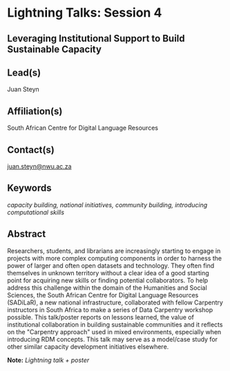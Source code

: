 # Lightning Talks: Session 4

## **Leveraging Institutional Support to Build Sustainable Capacity**

## Lead(s)
Juan Steyn

## Affiliation(s)
South African Centre for Digital Language Resources

## Contact(s)
juan.steyn@nwu.ac.za

## Keywords
*capacity building, national initiatives, community building, introducing computational skills*

## Abstract
Researchers, students, and librarians are increasingly starting to engage in projects with more complex computing components in order to harness the power of larger and often open datasets and technology. They often find themselves in unknown territory without a clear idea of a good starting point for acquiring new skills or finding potential collaborators. To help address this challenge within the domain of the Humanities and Social Sciences, the South African Centre for Digital Language Resources (SADiLaR), a new national infrastructure, collaborated with fellow Carpentry instructors in South Africa to make a series of Data Carpentry workshop possible. This talk/poster reports on lessons learned, the value of institutional collaboration in building sustainable communities and it reflects on the "Carpentry approach" used in mixed environments, especially when introducing RDM concepts. This talk may serve as a model/case study for other similar capacity development initiatives elsewhere.

**Note:** *Lightning talk + poster*